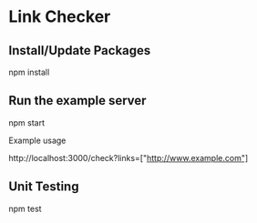 Link Checker
============



Install/Update Packages
-----------------------

  npm install


Run the example server
---------------------

  npm start

Example usage

  http://localhost:3000/check?links=["http://www.example.com"]

Unit Testing
---------------------------

  npm test
